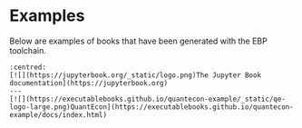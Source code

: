 # Examples

Below are examples of books that have been generated with the EBP toolchain.

```{panels}
:centred:
[![](https://jupyterbook.org/_static/logo.png)The Jupyter Book documentation](https://jupyterbook.org)
---
[![](https://executablebooks.github.io/quantecon-example/_static/qe-logo-large.png)QuantEcon](https://executablebooks.github.io/quantecon-example/docs/index.html)
```

